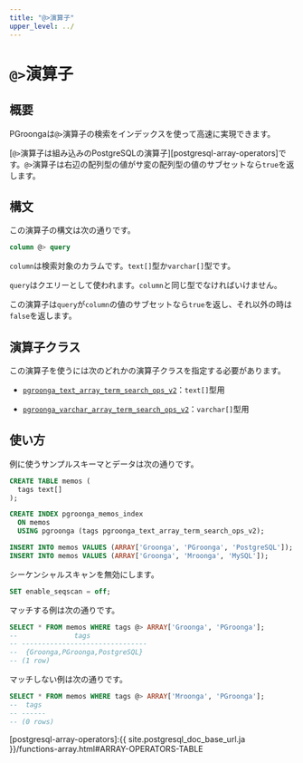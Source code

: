 ```yaml
---
title: "@>演算子"
upper_level: ../
---
```


# `@>`演算子

## 概要

PGroongaは`@>`演算子の検索をインデックスを使って高速に実現できます。

[`@>`演算子は組み込みのPostgreSQLの演算子][postgresql-array-operators]です。`@>`演算子は右辺の配列型の値がサ変の配列型の値のサブセットなら`true`を返します。

## 構文

この演算子の構文は次の通りです。

```sql
column @> query
```

`column`は検索対象のカラムです。`text[]`型か`varchar[]`型です。

`query`はクエリーとして使われます。`column`と同じ型でなければいけません。

この演算子は`query`が`column`の値のサブセットなら`true`を返し、それ以外の時は`false`を返します。

## 演算子クラス

この演算子を使うには次のどれかの演算子クラスを指定する必要があります。

  * [`pgroonga_text_array_term_search_ops_v2`][text-array-term-search-ops-v2]：`text[]`型用

  * [`pgroonga_varchar_array_term_search_ops_v2`][varchar-array-term-search-ops-v2]：`varchar[]`型用

## 使い方

例に使うサンプルスキーマとデータは次の通りです。

```sql
CREATE TABLE memos (
  tags text[]
);

CREATE INDEX pgroonga_memos_index
  ON memos
  USING pgroonga (tags pgroonga_text_array_term_search_ops_v2);

INSERT INTO memos VALUES (ARRAY['Groonga', 'PGroonga', 'PostgreSQL']);
INSERT INTO memos VALUES (ARRAY['Groonga', 'Mroonga', 'MySQL']);
```

シーケンシャルスキャンを無効にします。

```sql
SET enable_seqscan = off;
```

マッチする例は次の通りです。

```sql
SELECT * FROM memos WHERE tags @> ARRAY['Groonga', 'PGroonga'];
--              tags              
-- -------------------------------
--  {Groonga,PGroonga,PostgreSQL}
-- (1 row)
```

マッチしない例は次の通りです。

```sql
SELECT * FROM memos WHERE tags @> ARRAY['Mroonga', 'PGroonga'];
--  tags 
-- ------
-- (0 rows)
```

[postgresql-array-operators]:{{ site.postgresql_doc_base_url.ja }}/functions-array.html#ARRAY-OPERATORS-TABLE

[text-array-term-search-ops-v2]:../#text-array-term-search-ops-v2

[varchar-array-term-search-ops-v2]:../#varchar-array-term-search-ops-v2
